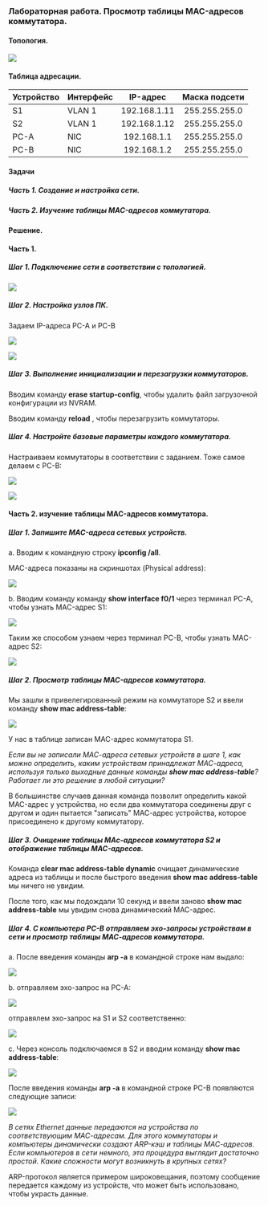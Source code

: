 ### Лабораторная работа. Просмотр таблицы MAC-адресов коммутатора.


#### Топология.
![](https://sun9-east.userapi.com/sun9-75/s/v1/ig2/KE5pEvQb5RYILP1eN5W8Y18OZVVA4rAZbWQwFzpIBYIyUhfaL4PcvVj2Pol6B7HjUPpO12lwza9XGfYfEEK3VPMu.jpg?size=348x224&quality=96&type=album)

#### Таблица адресации.

| Устройство | Интерфейс |   IP-адрес   | Маска подсети |
|------------|-----------|:------------:|:-------------:|
| S1         | VLAN 1    | 192.168.1.11 | 255.255.255.0 |
| S2         | VLAN 1    | 192.168.1.12 | 255.255.255.0 |
| PC-A       | NIC       | 192.168.1.1  | 255.255.255.0 |
| PC-B       | NIC       | 192.168.1.2  | 255.255.255.0 |

#### Задачи
##### Часть 1. Создание и настройка сети.

##### Часть 2. Изучение таблицы MAC-адресов коммутатора.

#### Решение.

#### Часть 1.

##### Шаг 1. Подключение сети в соответствии с топологией.

![](https://sun9-north.userapi.com/sun9-79/s/v1/ig2/t5xXF9hCtku_6XyKUlHMqcLluJY6zeJWihJpjGXLB12zr5RTxVEVh_-zZpDpbN070MKHza1MUL1znxcdR1JpVXrW.jpg?size=647x389&quality=96&type=album)

##### Шаг 2. Настройка узлов ПК.

Задаем IP-адреса PC-A и PC-B

![](https://sun1.userapi.com/sun1-18/s/v1/ig2/yzCo_2d21biBTG5T3esD22LE4j4WrBcjHwJ9tdAmyEVSLVxIEmxgqR_kNBRQguN35d_6wrlskwqlibvr2646FEpc.jpg?size=704x286&quality=96&type=album)

![](https://sun1.userapi.com/sun1-23/s/v1/ig2/BLadwB8u575FsrkAWi797awiNIJeeqoxg_vjUY6k-ByQxTiB3QLbaWg_t_kmzcHhQ5oqStfGjPMoZETBI-esZs71.jpg?size=697x295&quality=96&type=album)

##### Шаг 3. Выполнение инициализации и перезагрузки коммутаторов.

Вводим команду **erase startup-config**, чтобы удалить файл загрузочной конфигурации из NVRAM. 

Вводим команду **reload** , чтобы перезагрузить коммутаторы.

##### Шаг 4. Настройте базовые параметры каждого коммутатора.

Настраиваем коммутаторы в соответствии с заданием. Тоже самое делаем с PC-B:

![](https://sun1.userapi.com/sun1-30/s/v1/ig2/S7J02VLVJRAPVAa23AVQk928GGEvNE2fDkQmtDZUYawyXcMp6mOaa2UySIrFYoyPvwD6DjJupvuIQomiNJtZN7fS.jpg?size=626x504&quality=96&type=album)

![](https://sun1.userapi.com/sun1-47/s/v1/ig2/3PN363spiJNpSyoYrx-3ObEWJp-PG7MFDwaWO_2VKUVVaAnou8L-P8JCLE0haRIU4TRXyRHgaZ-8MM3B-xptowAE.jpg?size=632x522&quality=96&type=album)

#### Часть 2. изучение таблицы MAC-адресов коммутатора.

##### Шаг 1. Запишите MAC-адреса сетевых устройств.

а. Вводим к командную строку **ipconfig /all**.

MAC-адреса показаны на скриншотах (Physical address):

![](https://sun1.userapi.com/sun1-90/s/v1/ig2/6bOix-Cz-0BxnuQOY2ZfAm7Q7DPBxOGofgdX2uKp94JAgZNeUdY6jsCkfIsjT3ouQJpZOZ2pyItH1vBa-KF7PuXC.jpg?size=691x756&quality=96&type=album)

b. Вводим команду команду **show interface f0/1** через терминал PC-A, чтобы узнать MAC-адрес S1:

![](https://sun1.userapi.com/sun1-13/s/v1/ig2/Bfb4Vyoo46qu-Y7LZcMZXIPj3SCIxdjqLXt6y56-QVjqePhgawJ0AA27YEng99InhE7ZIKpVdYaXIthfJQojnI-s.jpg?size=627x515&quality=96&type=album)

Таким же способом узнаем через терминал PC-B, чтобы узнать MAC-адрес S2:

![](https://sun9-east.userapi.com/sun9-33/s/v1/ig2/iOmKLtixj1sILSwJKqugmMD0sn-YhwNutkIOmxgKRzNgdIaNTvM3Os9tBLfur2wmgkyVk5QeBcXD8hKtW6wTFLSA.jpg?size=631x500&quality=96&type=album)

##### Шаг 2. Просмотр таблицы MAC-адресов коммутатора.

Мы зашли в привелегированный режим на коммутаторе S2 и ввели команду **show mac address-table**:

![](https://sun1.userapi.com/sun1-28/s/v1/ig2/pI9DsG-GV_REScQ2T7LQQ-axCVCq59pQIrVHBwQAv6zvknphNYa54d5gB6Kl7WdZ9yzFzR9aWaE6hnPks-YYojZY.jpg?size=629x171&quality=96&type=album)

У нас в таблице записан MAC-адрес коммутатора S1.

_Если вы не записали МАС-адреса сетевых устройств в шаге 1, как можно определить, каким устройствам принадлежат МАС-адреса, используя только выходные данные команды **show mac address-table**? Работает ли это решение в любой ситуации?_

В большинстве случаев данная команда позволит определить какой MAC-адрес у устройства, но если два коммутатора соединены друг с другом и один пытается "записать" МАС-адрес устройства, которое присоединено к другому коммутатору.

##### Шаг 3. Очищение таблицы МАс-адресов коммутатора S2 и отображение таблицы MAC-адресов.

Команда **clear mac address-table dynamic** очищает динамические адреса из таблицы и после быстрого введения **show mac address-table** мы ничего не увидим.

После того, как мы подождали 10 секунд и ввели заново **show mac address-table** мы увидим снова динамический MAC-адрес.

##### Шаг 4.  С компьютера PC-B отправляем эхо-запросы устройствам в сети и просмотр таблицы МАС-адресов коммутатора.

а. После введения команды **arp -a** в командной строке нам выдало:

![](https://sun1.userapi.com/sun1-15/s/v1/ig2/LqX4JoAeEfpWjvVY7Pz9SvkP4nDjD4NBaUA9dKy_HCpudjrDrPpnBLL3RstFb8dXVQC0BKZISvZv0YE5NQocWLea.jpg?size=655x125&quality=96&type=album)

b. отправляем эхо-запрос на PC-A:

![](https://sun9-east.userapi.com/sun9-21/s/v1/ig2/QUpXFUcJ1Z7WGiySAcD2mQb6t7R7HRLrzlQdTE-OaI-vr09FEzQuUJ0IApAxSCwMcpYqJnTL-K_Iweazj21O-SgN.jpg?size=627x209&quality=96&type=album)

отправялем эхо-запрос на S1 и S2 соответственно: 

![](https://sun9-west.userapi.com/sun9-61/s/v1/ig2/Nl6LQTVP1dN_-GF1iD3YmYOs9PGD92LuIh99sOFAHbQut5MAhF2_w2iqL-Yr6PZ0So2VwMUxUVOY68M8ZQIMMoC7.jpg?size=629x429&quality=96&type=album)

c. Через консоль подключаемся в S2 и вводим команду **show mac address-table**:

![](https://sun1.userapi.com/sun1-27/s/v1/ig2/vpDbuuGUxL9g3jdv0v9-bLRsJK-qqqJ9CEBaUkIl9zG_alGVL66ZFeKG_7mThITivg2oW_Geum1YELdnDxbYBEgE.jpg?size=632x168&quality=96&type=album)

После введения команды **arp -a** в командной строке PC-B появляются следующие записи:

![](https://sun1.userapi.com/sun1-27/s/v1/ig2/vpDbuuGUxL9g3jdv0v9-bLRsJK-qqqJ9CEBaUkIl9zG_alGVL66ZFeKG_7mThITivg2oW_Geum1YELdnDxbYBEgE.jpg?size=632x168&quality=96&type=album)

_В сетях Ethernet данные передаются на устройства по соответствующим МАС-адресам. Для этого коммутаторы и компьютеры динамически создают ARP-кэш и таблицы МАС-адресов. Если компьютеров в сети немного, эта процедура выглядит достаточно простой. Какие сложности могут возникнуть в крупных сетях?_

ARP-протокол является примером широковещания, поэтому сообщение передается каждому из устройств, что может быть использовано, чтобы украсть данные.
